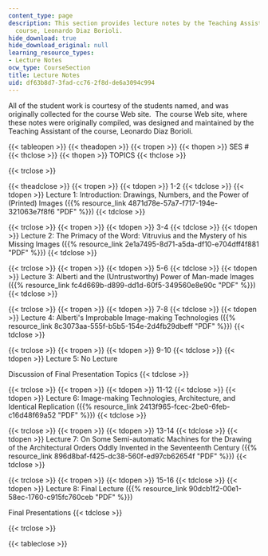 ```yaml
---
content_type: page
description: This section provides lecture notes by the Teaching Assistant of the
  course, Leonardo Diaz Borioli.
hide_download: true
hide_download_original: null
learning_resource_types:
- Lecture Notes
ocw_type: CourseSection
title: Lecture Notes
uid: df63b8d7-3fad-cc76-2f8d-de6a3094c994
---
```


All of the student work is courtesy of the students named, and was originally collected for the course Web site.  The course Web site, where these notes were originally compiled, was designed and maintained by the Teaching Assistant of the course, Leonardo Diaz Borioli.

{{< tableopen >}}
{{< theadopen >}}
{{< tropen >}}
{{< thopen >}}
SES #
{{< thclose >}}
{{< thopen >}}
TOPICS
{{< thclose >}}

{{< trclose >}}

{{< theadclose >}}
{{< tropen >}}
{{< tdopen >}}
1-2
{{< tdclose >}}
{{< tdopen >}}
Lecture 1: Introduction: Drawings, Numbers, and the Power of (Printed) Images ({{% resource_link 4871d78e-57a7-f717-194e-321063e7f8f6 "PDF" %}})
{{< tdclose >}}

{{< trclose >}}
{{< tropen >}}
{{< tdopen >}}
3-4
{{< tdclose >}}
{{< tdopen >}}
Lecture 2: The Primacy of the Word: Vitruvius and the Mystery of his Missing Images ({{% resource_link 2e1a7495-8d71-a5da-df10-e704dff4f881 "PDF" %}})
{{< tdclose >}}

{{< trclose >}}
{{< tropen >}}
{{< tdopen >}}
5-6
{{< tdclose >}}
{{< tdopen >}}
Lecture 3: Alberti and the (Untrustworthy) Power of Man-made Images ({{% resource_link fc4d669b-d899-dd1d-60f5-349560e8e90c "PDF" %}})
{{< tdclose >}}

{{< trclose >}}
{{< tropen >}}
{{< tdopen >}}
7-8
{{< tdclose >}}
{{< tdopen >}}
Lecture 4: Alberti's Improbable Image-making Technologies ({{% resource_link 8c3073aa-555f-b5b5-154e-2d4fb29dbeff "PDF" %}})
{{< tdclose >}}

{{< trclose >}}
{{< tropen >}}
{{< tdopen >}}
9-10
{{< tdclose >}}
{{< tdopen >}}
Lecture 5: No Lecture  
  
Discussion of Final Presentation Topics
{{< tdclose >}}

{{< trclose >}}
{{< tropen >}}
{{< tdopen >}}
11-12
{{< tdclose >}}
{{< tdopen >}}
Lecture 6: Image-making Technologies, Architecture, and Identical Replication ({{% resource_link 2413f965-fcec-2be0-6feb-c16d48f69a52 "PDF" %}})
{{< tdclose >}}

{{< trclose >}}
{{< tropen >}}
{{< tdopen >}}
13-14
{{< tdclose >}}
{{< tdopen >}}
Lecture 7: On Some Semi-automatic Machines for the Drawing of the Architectural Orders Oddly Invented in the Seventeenth Century ({{% resource_link 896d8baf-f425-dc38-560f-ed97cb62654f "PDF" %}})
{{< tdclose >}}

{{< trclose >}}
{{< tropen >}}
{{< tdopen >}}
15-16
{{< tdclose >}}
{{< tdopen >}}
Lecture 8: Final Lecture ({{% resource_link 90dcb1f2-00e1-58ec-1760-c915fc760ceb "PDF" %}})  
  
Final Presentations
{{< tdclose >}}

{{< trclose >}}

{{< tableclose >}}